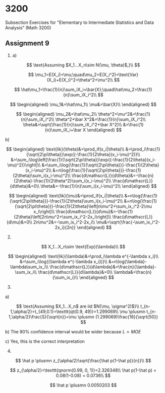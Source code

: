 # 3200
Subsection Exercises for "Elementary to Intermediate Statistics and Data Analysis" (Math 3200)


## Assignment 9

1. a)

$$
\text{Assuming $X_1...X_n\sim N(\mu, \theta)$,}\\
$$

$$
\mu_1=E(X_i)=\mu;\quad\mu_2=E(X_i^2)=\text{Var}(X_i)+E(X_i)^2=\theta^2+\mu^2\\
$$

$$
\hat\mu_1=\frac{1}{n}\sum_iX_i=\bar{X};\quad\hat\mu_2=\frac{1}{n}\sum_iX_i^2\\
$$

$$
\begin{aligned}
    \mu_1&=\hat\mu_1\\
    \mu&=\bar{X}\\
\end{aligned}
$$

$$
\begin{aligned}
    \mu_2&=\hat\mu_2\\
    \theta^2+\mu^2&=\frac{1}{n}\sum_iX_i^2\\
    \theta^2+\bar X^2&=\frac{1}{n}\sum_iX_i^2\\
    \theta&=\sqrt{\frac{1}{n}\sum_iX_i^2+\bar X^2}\\
    &=\frac{1}{n}\sum_iX_i+\bar X
\end{aligned}
$$

b)

$$
\begin{aligned}
    \text{lik}(\theta)&=\prod_if(x_i|\theta)\\
    &=\prod_i\frac{1}{\sqrt{2\pi\theta}}\exp{(-\frac{1}{2\theta}(x_i-\mu)^2)}\\
    &=\sum_i\log\left[\frac{1}{\sqrt{2\pi\theta}}\exp{(-\frac{1}{2\theta}(x_i-\mu)^2)}\right]\\
    &=\sum_i\log{\frac{1}{\sqrt{2\pi\theta}}}-\frac{1}{2\theta}(x_i-\mu)^2\\
    &=n\log{\frac{1}{\sqrt{2\pi\theta}}}-\frac{1}{2\theta}\sum_i(x_i-\mu)^2\\
    \frac{d\mathscr{L}}{d\theta}&=-\frac{n}{2\theta}-\frac{1}{2\theta^2}\sum_i(x_i-\mu)^2\\
    \frac{d\mathscr{L}}{d\theta}&=0\\
    \theta&=-\frac{1}{n}\sum_i(x_i-\mu)^2\\
\end{aligned}
$$

$$
\begin{aligned}
    \text{lik}(\mu)&=\prod_if(x_i|\theta)\\
    &=n\log{\frac{1}{\sqrt{2\pi\theta}}}-\frac{1}{2\theta}\sum_i(x_i-\mu)^2\\
    &=n\log{\frac{1}{\sqrt{2\pi\theta}}}-\frac{1}{2\theta}\left[n\mu^2+\sum_ix_i^2-2\mu x_i\right]\\
    \frac{d\mathscr{L}}{d\mu}&=-\frac{1}{2\theta}\left[2n\mu^2+\sum_ix_i^2-2x_i\right]\\
    \frac{d\mathscr{L}}{d\mu}&=0\\
    2n\mu^2&=-\sum_ix_i^2-2x_i\\
    \mu&=\sqrt{\frac{-\sum_ix_i^2-2x_i}{2n}}
\end{aligned}
$$

2.

$$
X_1...X_n\sim \text{Exp}(\lambda)\\
$$

$$
\begin{aligned}
    \text{lik}(\lambda)&=\prod_i\lambda e^{-\lambda x_i}\\
    &=\sum_i\log{(\lambda e^{-\lambda x_i})}\\
    &=n\log{\lambda}-\lambda\sum_ix_i\\
    \frac{d\mathscr{L}}{d\lambda}&=\frac{n}{\lambda}-\sum_ix_i\\
    \frac{d\mathscr{L}}{d\lambda}&=0\\
    \lambda&=\frac{n}{\sum_ix_i}\\
\end{aligned}
$$

3.
a)

$$
\text{Assuming $X_1...X_n$ are iid $N(\mu, \sigma^2)$}\\
t_{n-1,\alpha/2}=t_{49,0.1}=\texttt{qt(0.9, 49)}=1.299069\\
\mu \plusmn t_{n-1,\alpha/2}\frac{S}{\sqrt{n}}=\mu \plusmn (1.299069)\frac{18}{\sqrt{50}}
$$

b) The 90% confidence interval would be wider because $L \propto MOE$

c) Yes, this is the correct interpretation

4. 

$$
\hat p \plusmn z_{\alpha/2}\sqrt{\frac{\hat p(1-\hat p)}{n}}\\
$$

$$
z_{\alpha/2}=\texttt{qnorm(0.99, 0, 1)}=2.326348\\
\hat p(1-\hat p) = 0.08(1-0.08) = 0.0736\\
$$

$$
\hat p \plusmn 0.0050203
$$

